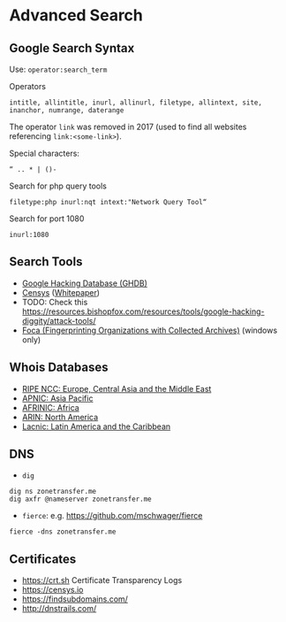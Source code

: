 # Advanced Search

## Google Search Syntax

Use: `operator:search_term`

Operators
```
intitle, allintitle, inurl, allinurl, filetype, allintext, site, inanchor, numrange, daterange
```

The operator `link` was removed in 2017 (used to find all websites referencing `link:<some-link>`).

Special characters:
```
“ .. * | ()-
```

Search for php query tools
```
filetype:php inurl:nqt intext:"Network Query Tool“
```

Search for port 1080
```
inurl:1080
```

## Search Tools
- [Google Hacking Database (GHDB)](https://www.exploit-db.com/google-hacking-database/)
- [Censys](https://censys.io) ([Whitepaper](https://www.censys.io/static/censys.pdf))
- TODO: Check this <https://resources.bishopfox.com/resources/tools/google-hacking-diggity/attack-tools/>
- [Foca (Fingerprinting Organizations with Collected Archives)](https://github.com/ElevenPaths/FOCA) (windows only) 


## Whois Databases
- [RIPE NCC: Europe, Central Asia and the Middle East](https://www.ripe.net/)
- [APNIC: Asia Pacific](https://www.apnic.net/)
- [AFRINIC: Africa](http://www.afrinic.net/)
- [ARIN: North America](http://whois.arin.net/)
- [Lacnic: Latin America and the Caribbean](http://lacnic.net/)

## DNS
- `dig`
```
dig ns zonetransfer.me
dig axfr @nameserver zonetransfer.me
```
- `fierce`: e.g. <https://github.com/mschwager/fierce>
```
fierce -dns zonetransfer.me
```

## Certificates

- <https://crt.sh> Certificate Transparency Logs
- <https://censys.io> 
- <https://findsubdomains.com/>
- <http://dnstrails.com/>


